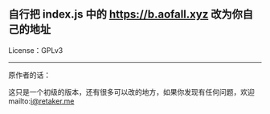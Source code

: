 自行把 index.js 中的 https://b.aofall.xyz 改为你自己的地址
-----

License：GPLv3

------

原作者的话：

这只是一个初级的版本，还有很多可以改的地方，如果你发现有任何问题，欢迎mailto:i@retaker.me